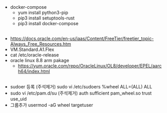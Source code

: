 ##
* docker-compose
	* yum install python3-pip
	* pip3 install setuptools-rust
	* pip3 install docker-compose


##
* https://docs.oracle.com/en-us/iaas/Content/FreeTier/freetier_topic-Always_Free_Resources.htm
* VM.Standard.A1.Flex
* cat /etc/oracle-release
* oracle linux 8.8 arm pakage
	* https://yum.oracle.com/repo/OracleLinux/OL8/developer/EPEL/aarch64/index.html


## 
* sudoer 등록 (주석제거)
sudo vi /etc/sudoers
%wheel  ALL=(ALL)   ALL
* sudo vi /etc/pam.d/su (주석제거)
auth        sufficient  pam_wheel.so trust use_uid
* 그룹추가
usermod -aG wheel targetuser
